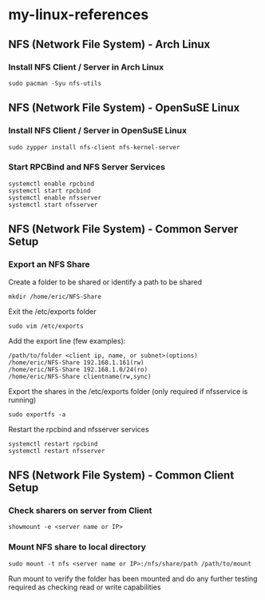 # my-linux-references

## NFS (Network File System) - Arch Linux

### Install NFS Client / Server in Arch Linux

```
sudo pacman -Syu nfs-utils
```

## NFS (Network File System) - OpenSuSE Linux

### Install NFS Client / Server in OpenSuSE Linux

```
sudo zypper install nfs-client nfs-kernel-server 
```

### Start RPCBind and NFS Server Services

```
systemctl enable rpcbind
systemctl start rpcbind
systemctl enable nfsserver
systemctl start nfsserver
```

## NFS (Network File System) - Common Server Setup

### Export an NFS Share

Create a folder to be shared or identify a path to be shared
```
mkdir /home/eric/NFS-Share
```

Exit the /etc/exports folder
```
sudo vim /etc/exports
```

Add the export line (few examples):
```
/path/to/folder <client ip, name, or subnet>(options)
/home/eric/NFS-Share 192.168.1.161(rw)
/home/eric/NFS-Share 192.168.1.0/24(ro)
/home/eric/NFS-Share clientname(rw,sync)
```

Export the shares in the /etc/exports folder (only required if nfsservice is running)
```
sudo exportfs -a
```
Restart the rpcbind and nfsserver services

```
systemctl restart rpcbind
systemctl restart nfsserver
```

## NFS (Network File System) - Common Client Setup

### Check sharers on server from Client

```
showmount -e <server name or IP>
```

### Mount NFS share to local directory

```
sudo mount -t nfs <server name or IP>:/nfs/share/path /path/to/mount
```

Run mount to verify the folder has been mounted and do any further testing required as checking read or write capabilities
